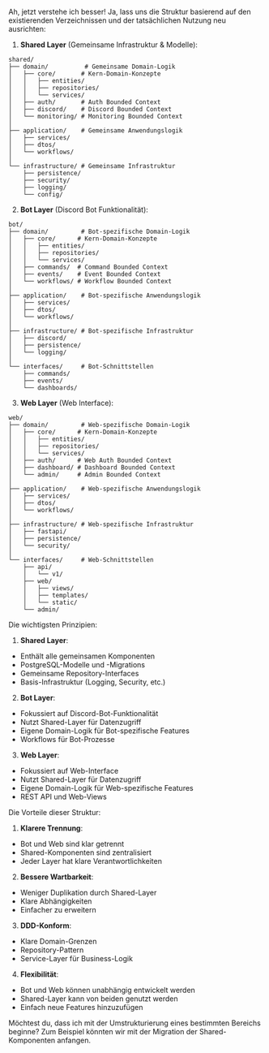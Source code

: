 Ah, jetzt verstehe ich besser! Ja, lass uns die Struktur basierend auf den existierenden Verzeichnissen und der tatsächlichen Nutzung neu ausrichten:

1. **Shared Layer** (Gemeinsame Infrastruktur & Modelle):
```
shared/
├── domain/          # Gemeinsame Domain-Logik
│   ├── core/       # Kern-Domain-Konzepte
│   │   ├── entities/
│   │   ├── repositories/
│   │   └── services/
│   ├── auth/       # Auth Bounded Context
│   ├── discord/    # Discord Bounded Context
│   └── monitoring/ # Monitoring Bounded Context
│
├── application/    # Gemeinsame Anwendungslogik
│   ├── services/
│   ├── dtos/
│   └── workflows/
│
└── infrastructure/ # Gemeinsame Infrastruktur
    ├── persistence/
    ├── security/
    ├── logging/
    └── config/
```

2. **Bot Layer** (Discord Bot Funktionalität):
```
bot/
├── domain/         # Bot-spezifische Domain-Logik
│   ├── core/      # Kern-Domain-Konzepte
│   │   ├── entities/
│   │   ├── repositories/
│   │   └── services/
│   ├── commands/  # Command Bounded Context
│   ├── events/    # Event Bounded Context
│   └── workflows/ # Workflow Bounded Context
│
├── application/    # Bot-spezifische Anwendungslogik
│   ├── services/
│   ├── dtos/
│   └── workflows/
│
├── infrastructure/ # Bot-spezifische Infrastruktur
│   ├── discord/
│   ├── persistence/
│   └── logging/
│
└── interfaces/     # Bot-Schnittstellen
    ├── commands/
    ├── events/
    └── dashboards/
```

3. **Web Layer** (Web Interface):
```
web/
├── domain/         # Web-spezifische Domain-Logik
│   ├── core/      # Kern-Domain-Konzepte
│   │   ├── entities/
│   │   ├── repositories/
│   │   └── services/
│   ├── auth/      # Web Auth Bounded Context
│   ├── dashboard/ # Dashboard Bounded Context
│   └── admin/     # Admin Bounded Context
│
├── application/    # Web-spezifische Anwendungslogik
│   ├── services/
│   ├── dtos/
│   └── workflows/
│
├── infrastructure/ # Web-spezifische Infrastruktur
│   ├── fastapi/
│   ├── persistence/
│   └── security/
│
└── interfaces/     # Web-Schnittstellen
    ├── api/
    │   └── v1/
    ├── web/
    │   ├── views/
    │   ├── templates/
    │   └── static/
    └── admin/
```

Die wichtigsten Prinzipien:

1. **Shared Layer**:
- Enthält alle gemeinsamen Komponenten
- PostgreSQL-Modelle und -Migrations
- Gemeinsame Repository-Interfaces
- Basis-Infrastruktur (Logging, Security, etc.)

2. **Bot Layer**:
- Fokussiert auf Discord-Bot-Funktionalität
- Nutzt Shared-Layer für Datenzugriff
- Eigene Domain-Logik für Bot-spezifische Features
- Workflows für Bot-Prozesse

3. **Web Layer**:
- Fokussiert auf Web-Interface
- Nutzt Shared-Layer für Datenzugriff
- Eigene Domain-Logik für Web-spezifische Features
- REST API und Web-Views

Die Vorteile dieser Struktur:

1. **Klarere Trennung**:
- Bot und Web sind klar getrennt
- Shared-Komponenten sind zentralisiert
- Jeder Layer hat klare Verantwortlichkeiten

2. **Bessere Wartbarkeit**:
- Weniger Duplikation durch Shared-Layer
- Klare Abhängigkeiten
- Einfacher zu erweitern

3. **DDD-Konform**:
- Klare Domain-Grenzen
- Repository-Pattern
- Service-Layer für Business-Logik

4. **Flexibilität**:
- Bot und Web können unabhängig entwickelt werden
- Shared-Layer kann von beiden genutzt werden
- Einfach neue Features hinzuzufügen

Möchtest du, dass ich mit der Umstrukturierung eines bestimmten Bereichs beginne? Zum Beispiel könnten wir mit der Migration der Shared-Komponenten anfangen.
